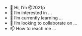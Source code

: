 - 👋 Hi, I’m @2021p
- 👀 I’m interested in ...
- 🌱 I’m currently learning ...
- 💞️ I’m looking to collaborate on ...
- 📫 How to reach me ...

<!---
2021p/2021p is a ✨ special ✨ repository because its `README.md` (this file) appears on your GitHub profile.
You can click the Preview link to take a look at your changes.
--->
